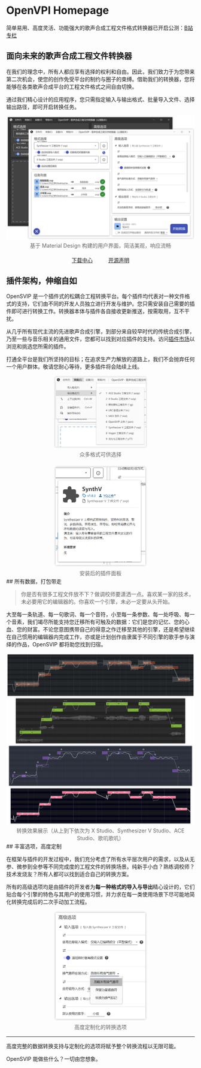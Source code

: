 # OpenVPI Homepage
简单易用、高度灵活、功能强大的歌声合成工程文件格式转换器已开启公测：[B站专栏](https://www.bilibili.com/read/cv16468227)

## 面向未来的歌声合成工程文件转换器

在我们的理念中，所有人都应享有选择的权利和自由。因此，我们致力于为您带来第二次机会，使您的创作免受平台的制约与圈子的束缚。借助我们的转换器，您将能够在各类歌声合成平台的工程文件格式之间自由切换。

通过我们精心设计的应用程序，您只需指定输入与输出格式、批量导入文件、选择输出路径，即可开启转换任务。 

<center>
    <img src="assets/ui-themes.png">
    <br>
    <a style="color:orange; display: inline-block; color: #666; padding: 2px;">
        基于 Material Design 构建的用户界面，简洁美观，响应流畅
    </a>
</center>
<br/>

<center><a href="downloads/summary.md">下载中心</a>&emsp;&emsp;&emsp;<a href="license.md">开源声明</a></center>

## 插件架构，伸缩自如

OpenSVIP 是一个插件式的松耦合工程转换平台。每个插件均代表对一种文件格式的支持，它们由不同的开发人员独立进行开发与维护。您只需安装自己需要的插件即可进行转换工作。转换器本体与插件各自接收更新推送，按需取用，互不干扰。

从几乎所有现代主流的先进歌声合成引擎，到部分来自较早时代的传统合成引擎，乃至一些与音乐相关的通用文件，您都可以找到对应插件的支持。访问[插件市场](market/summary.md)以浏览和挑选您所需的插件。

打通全平台是我们所坚持的目标；在追求生产力解放的道路上，我们不会抛弃任何一个用户群体。敬请您耐心等待，更多插件将会陆续上线。

<center>
    <img style="width: 50%;" src="assets/plugin-selection.png">
    <br>
    <div style="color:orange; display: inline-block; color: #666; padding: 2px;">
        众多格式可供选择
    </div>
</center>
<br/>

<center>
    <img style="width: 50%;" src="assets/plugin-details.png">
    <br>
    <div style="color:orange; display: inline-block; color: #666; padding: 2px;">
        安装后的插件面板
    </div>
</center>
## 所有数据，打包带走

> 你是否有很多工程文件放不下？做调校师要潇洒一点。喜欢某一家的技术，未必要用它的编辑器的。你喜欢一个引擎，未必一定要从头开始。

大至每一条轨道、每一句歌词、每一个音符，小至每一条参数、每一处呼吸、每一个音素，我们竭尽所能支持您迁移所有可触及的数据：它们是您的记忆、您的心血、您的财富。不论您意图携带自己的得意之作迁移至其他的引擎，还是希望继续在自己惯用的编辑器内完成工作，亦或是计划创作由隶属于不同引擎的歌手参与演绎的作品，OpenSVIP 都将助您找到归宿。

<center>
    <img src="assets/param-display.png">
    <br>
    <div style="color:orange; display: inline-block; color: #666; padding: 2px;">
        转换效果展示（从上到下依次为 X Studio、Synthesizer V Studio、ACE Studio、歌叽歌叽）
    </div>
</center>
## 丰富选项，高度定制

在框架与插件的开发过程中，我们充分考虑了所有水平层次用户的需求，以及从无参、微参到全参等不同完成度的工程文件的转换场景。纯新手小白？熟练调校师？技术发烧友？所有人都可以找到适合自己的转换方案。

所有的高级选项均是由插件的开发者为**每一种格式的导入与导出**精心设计的，它们贴合每个引擎的特色与其用户的使用习惯，并力求在每一类使用场景下尽可能地简化转换完成后的二次手动加工流程。

<center>
    <img style="width: 50%;" src="assets/options.png">
    <br>
    <div style="color:orange; display: inline-block; color: #666; padding: 2px;">
        高度定制化的转换选项
    </div>
</center>
<hr/>


高度完整的数据转换支持与定制化的选项将赋予整个转换流程以无限可能。

OpenSVIP 能做些什么？一切由您想象。

